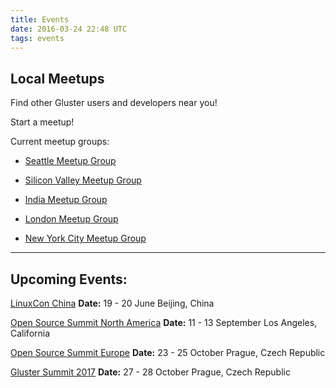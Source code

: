 ```yaml
---
title: Events
date: 2016-03-24 22:48 UTC
tags: events
---
```

Local Meetups
------------
Find other Gluster users and developers near you!


Start a meetup!

Current meetup groups:

* [Seattle Meetup Group](https://www.meetup.com/Seattle-Storage-Meetup/)

* [Silicon Valley Meetup Group](http://www.meetup.com/GlusterFS-Silicon-Valley/)

* [India Meetup Group](http://www.meetup.com/glusterfs-India/)

* [London Meetup Group](https://www.meetup.com/GlusterFS-Meetup-London/)

* [New York City Meetup Group](https://www.meetup.com/GlusterFS-NYC-Meetup/)

---------


Upcoming Events:
------------

[LinuxCon China](https://www.lfasiallc.com/linuxcon-containercon-cloudopen-china)
<b>Date:</b> 19 - 20 June
Beijing, China 

[Open Source Summit North America](http://events.linuxfoundation.org/events/open-source-summit-north-america)
<b>Date:</b> 11 - 13 September 
Los Angeles, California

[Open Source Summit Europe](http://events.linuxfoundation.org/events/open-source-summit-europe)
<b>Date:</b> 23 - 25 October
Prague, Czech Republic

[Gluster Summit 2017](http://www.gluster.org/events/summit2017) 
<b>Date:</b> 27 - 28 October
Prague, Czech Republic
